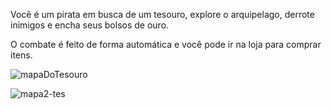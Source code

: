 Você é um pirata em busca de um tesouro, explore o arquipelago, derrote inimigos e encha seus bolsos de ouro.

O combate é feito de forma automática e você pode ir na loja para comprar itens.

![mapaDoTesouro](https://user-images.githubusercontent.com/114308225/192175392-5408f9b7-a56e-4fbf-83ba-5627da951659.jpg)

![mapa2-tes](https://user-images.githubusercontent.com/114308225/192175535-c8d6f050-3764-49b7-bf95-e2e70032e1fc.jpg)
